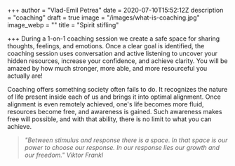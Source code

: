 +++
author = "Vlad-Emil Petrea"
date = 2020-07-10T15:52:12Z
description = "coaching"
draft = true
image = "/images/what-is-coaching.jpg"
image_webp = ""
title = "Spirit stifling"

+++
During a 1-on-1 coaching session we create a safe space for sharing thoughts, feelings, and emotions. Once a clear goal is identified, the coaching session uses conversation and active listening to uncover your hidden resources, increase your confidence, and achieve clarity. You will be amazed by how much stronger, more able, and more resourceful you actually are!

Coaching offers something society often fails to do. It recognizes the nature of life present inside each of us and brings it into optimal alignment. Once alignment is even remotely achieved, one's life becomes more fluid, resources become free, and awareness is gained. Such awareness makes free will possible, and with that ability, there is no limit to what you can achieve.

> _"Between stimulus and response there is a space. In that space is our power to choose our response. In our response lies our growth and our freedom." Viktor Frankl_